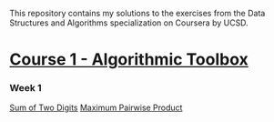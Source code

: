 This repository contains my solutions to the exercises from the Data Structures and Algorithms specialization on Coursera by UCSD.

# [Course 1 - Algorithmic Toolbox](https://github.com/kanishkmittal17/data_structures_and_algorithms_specialization_coursera_ucsd/tree/master/Algorithmic%20Toolbox)
### Week 1
[Sum of Two Digits](/Algorithmic%20Toolbox/Programming%20Challenges/Sum%20of%20Two%20Digits/sum_of_two_digits.py)
[Maximum Pairwise Product](Algorithmic%20Toolbox/Programming%20Challenges/Maximum%20Pairwise%20Product/maximum_pairwise_product.py)
